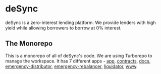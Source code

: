 # deSync

deSync is a zero-interest lending platform. We provide lenders with high yield while allowing borrowers to borrow at 0% interest.

## The Monorepo

This is a monorepo of all of deSync's code. We are using Turborepo to manage the workspace. It has 7 different apps - [app](/apps/app), [contracts](/apps/contracts), [docs](/apps/docs), [emergency-distributor](/apps/emergency-distributor), [emergency-rebalancer](/apps/emergency-rebalancer), [liquidator](/apps/liquidator), [www](/apps/www).
